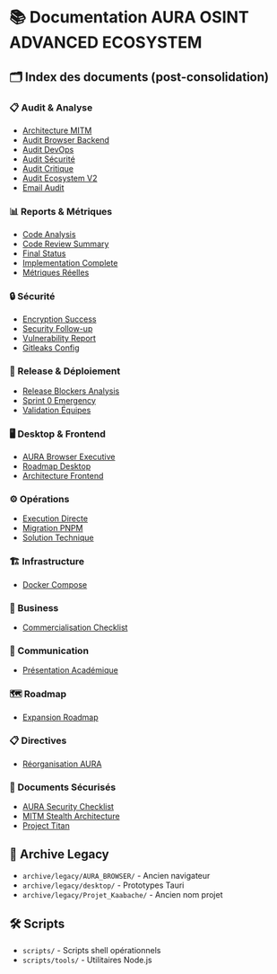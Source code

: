 # 📚 Documentation AURA OSINT ADVANCED ECOSYSTEM

## 🗂️ Index des documents (post-consolidation)

### 📋 Audit & Analyse
- [Architecture MITM](audit/ARCHITECTURE-MITM-COMPLETE.md)
- [Audit Browser Backend](audit/AUDIT-AURA-BROWSER-BACKEND.md)
- [Audit DevOps](audit/AUDIT-AURA-BROWSER-DEVOPS.md)
- [Audit Sécurité](audit/AUDIT-AURA-BROWSER-SECURITY.md)
- [Audit Critique](audit/AUDIT-CRITIQUE-CORRECTIFS.md)
- [Audit Ecosystem V2](audit/AUDIT-ECOSYSTEM-ULTIMATE-V2.md)
- [Email Audit](audit/EMAIL-AUDIT-ULTIMATE-V2.md)

### 📊 Reports & Métriques
- [Code Analysis](reports/CODE-ANALYSIS-REPORT.md)
- [Code Review Summary](reports/CODE-REVIEW-SUMMARY.md)
- [Final Status](reports/FINAL-STATUS.md)
- [Implementation Complete](reports/IMPLEMENTATION-COMPLETE.md)
- [Métriques Réelles](reports/METRIQUES-REELLES.md)

### 🔒 Sécurité
- [Encryption Success](security/ENCRYPTION-SUCCESS-REPORT.md)
- [Security Follow-up](security/SECURITY-FOLLOW-UP.md)
- [Vulnerability Report](security/VULNERABILITY-REPORT.md)
- [Gitleaks Config](security/gitleaks.example.toml)

### 🚀 Release & Déploiement
- [Release Blockers Analysis](release/RELEASE-BLOCKERS-ANALYSIS.md)
- [Sprint 0 Emergency](release/SPRINT-0-EMERGENCY.md)
- [Validation Équipes](release/VALIDATION-EQUIPES-REQUISE.md)

### 🖥️ Desktop & Frontend
- [AURA Browser Executive](desktop/AURA-BROWSER-EXECUTIVE-SUMMARY.md)
- [Roadmap Desktop](desktop/ROADMAP-DESKTOP.md)
- [Architecture Frontend](frontend/AURA-FRONT-ARCHITECTURE.md)

### ⚙️ Opérations
- [Execution Directe](ops/EXECUTION_DIRECTE_RESPONSE.md)
- [Migration PNPM](ops/MIGRATION-PNPM-CHROMIUM-RESPONSE.md)
- [Solution Technique](ops/SOLUTION-TECHNIQUE-IMMEDIATE.md)

### 🏗️ Infrastructure
- [Docker Compose](infra/infrastructure/docker-compose.yml)

### 💼 Business
- [Commercialisation Checklist](business/COMMERCIALISATION-CHECKLIST-COMPLETE.md)

### 📢 Communication
- [Présentation Académique](communication/PRESENTATION-ACADEMIQUE-FINALE.md)

### 🗺️ Roadmap
- [Expansion Roadmap](roadmap/EXPANSION-ROADMAP.md)

### 📋 Directives
- [Réorganisation AURA](directives/DIRECTIVES-REORGANISATION-AURA.md)

### 🔐 Documents Sécurisés
- [AURA Security Checklist](secured/AURA-SECURITY-CHECKLIST.md.enc)
- [MITM Stealth Architecture](secured/MITM-STEALTH-ARCHITECTURE.md.enc)
- [Project Titan](secured/PROJECT-TITAN-ACTIVATED.md.enc)

## 📁 Archive Legacy
- `archive/legacy/AURA_BROWSER/` - Ancien navigateur
- `archive/legacy/desktop/` - Prototypes Tauri
- `archive/legacy/Projet_Kaabache/` - Ancien nom projet

## 🛠️ Scripts
- `scripts/` - Scripts shell opérationnels
- `scripts/tools/` - Utilitaires Node.js